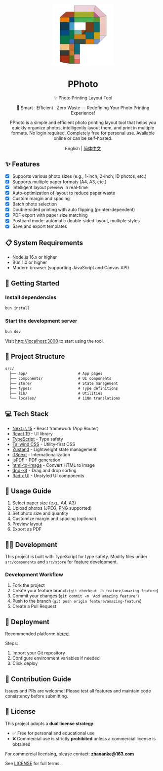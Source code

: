 <div align="center">

<img src="public/logo.png" alt="PPhoto Logo" width="200"/>

# PPhoto

✨ Photo Printing Layout Tool

🚀 Smart · Efficient · Zero Waste — Redefining Your Photo Printing Experience!

PPhoto is a simple and efficient photo printing layout tool that helps you quickly organize photos, intelligently layout them, and print in multiple formats. No login required. Completely free for personal use. Available online or can be self-hosted.

English | [简体中文](./README.md)

</div>

## ✨ Features

- [x] Supports various photo sizes (e.g., 1-inch, 2-inch, ID photos, etc.)
- [x] Supports multiple paper formats (A4, A3, etc.)
- [x] Intelligent layout preview in real-time
- [x] Auto-optimization of layout to reduce paper waste
- [x] Custom margin and spacing
- [x] Batch photo selection
- [x] Double-sided printing with auto flipping (printer-dependent)
- [x] PDF export with paper size matching
- [x] Postcard mode: automatic double-sided layout, multiple styles
- [x] Save and export templates

## 📋 System Requirements

- Node.js 16.x or higher
- Bun 1.0 or higher
- Modern browser (supporting JavaScript and Canvas API)

## 🚀 Getting Started

### Install dependencies

```bash
bun install
```

### Start the development server

```bash
bun dev
```

Visit [http://localhost:3000](http://localhost:3000) to start using the tool.

## 📁 Project Structure

```
src/
  ├── app/                       # App pages
  ├── components/                # UI components
  ├── store/                     # State management
  ├── types/                     # Type definitions
  ├── lib/                       # Utilities
  └── locales/                   # i18n translations
```

## 💻 Tech Stack

- [Next.js 15](https://nextjs.org/) - React framework (App Router)
- [React 19](https://react.dev/) - UI library
- [TypeScript](https://www.typescriptlang.org/) - Type safety
- [Tailwind CSS](https://tailwindcss.com/) - Utility-first CSS
- [Zustand](https://github.com/pmndrs/zustand) - Lightweight state management
- [i18next](https://www.i18next.com/) - Internationalization
- [jsPDF](https://github.com/parallax/jsPDF) - PDF generation
- [html-to-image](https://github.com/bubkoo/html-to-image) - Convert HTML to image
- [dnd-kit](https://dndkit.com/) - Drag and drop sorting
- [Radix UI](https://www.radix-ui.com/) - Unstyled UI components

## 📝 Usage Guide

1. Select paper size (e.g., A4, A3)
2. Upload photos (JPEG, PNG supported)
3. Set photo size and quantity
4. Customize margin and spacing (optional)
5. Preview layout
6. Export as PDF

## 👨‍💻 Development

This project is built with TypeScript for type safety. Modify files under `src/components` and `src/store` for feature development.

### Development Workflow

1. Fork the project
2. Create your feature branch (`git checkout -b feature/amazing-feature`)
3. Commit your changes (`git commit -m 'Add amazing feature'`)
4. Push to the branch (`git push origin feature/amazing-feature`)
5. Create a Pull Request

## 🚀 Deployment

Recommended platform: [Vercel](https://vercel.com/new)

Steps:

1. Import your Git repository
2. Configure environment variables if needed
3. Click deploy

## 🤝 Contribution Guide

Issues and PRs are welcome! Please test all features and maintain code consistency before submitting.

## 📄 License

This project adopts a **dual license strategy**:

- ✅ Free for personal and educational use
- ❌ Commercial use is strictly **prohibited** unless a commercial license is obtained

For commercial licensing, please contact: **[zhaoanke@163.com](mailto:zhaoanke@163.com)**

See [LICENSE](./LICENSE) for full terms.
